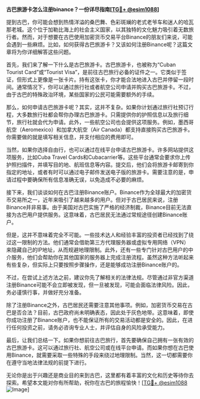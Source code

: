 **古巴旅游卡怎么注册binance？一份详尽指南[[TG💪+ @esim1088](https://t.me/s/esim1088)]**

提到古巴，你可能会想到热情洋溢的桑巴舞、色彩斑斓的老式老爷车和迷人的哈瓦那老城。这个位于加勒比海上的社会主义国家，以其独特的文化魅力吸引着无数旅行者。然而，对于想要在古巴使用加密货币交易平台Binance的朋友们来说，可能会遇到一些麻烦。比如，如何获得古巴旅游卡？又该如何注册Binance呢？这篇文章将为你详细解答这些问题。

首先，我们来了解一下什么是古巴旅游卡。古巴旅游卡，也被称为“Cuban Tourist Card”或“Tourist Visa”，是前往古巴旅行必备的证件之一。它类似于签证，但形式上更像是一张卡片。持有这张卡，你才能合法地进入古巴并停留一段时间。通常情况下，你可以通过旅行社或者航空公司申请并购买古巴旅游卡。不过，由于古巴的特殊政治环境，某些国家的公民可能需要额外的手续。

那么，如何申请古巴旅游卡呢？其实，这并不复杂。如果你计划通过旅行社预订行程，大多数旅行社都会帮你办理古巴旅游卡。只需提供你的护照信息以及旅行细节，旅行社就会代为申请。此外，一些航空公司也会提供这项服务。例如，墨西哥航空（Aeromexico）和加拿大航空（Air Canada）都支持直接购买古巴旅游卡。你需要做的就是填写相关信息，并支付相应的费用即可。

当然，如果你选择自由行，也可以通过在线平台申请古巴旅游卡。许多网站提供这项服务，比如Cuba Travel Cards和Cubacarrier等。这些平台通常会要求你上传护照扫描件，并填写目的地、航班信息等内容。提交后，他们会将旅游卡邮寄到你指定的地址，或者有时可以通过电子邮件发送电子版的旅游卡。需要注意的是，申请过程中要确保所有信息准确无误，以免造成不必要的麻烦。

接下来，我们谈谈如何在古巴注册Binance账户。Binance作为全球最大的加密货币交易所之一，近年来吸引了越来越多的用户。但对于古巴居民来说，注册Binance并非易事。由于美国对古巴实施了严格的经济制裁，Binance目前无法直接为古巴用户提供服务。这意味着，古巴居民无法通过常规途径创建Binance账户。

但是，这并不意味着完全不可能。一些技术达人和经验丰富的投资者已经找到了绕过这一限制的方法。他们通常会借助第三方代理服务器或虚拟专用网络（VPN）来隐藏自己的IP地址，从而规避地理限制。此外，还有一些专门针对古巴用户的中介服务，他们会帮助你在其他国家的服务器上完成注册流程。虽然这种方法听起来有些复杂，但实际上只要按照步骤操作，还是能够成功注册Binance账户的。

不过，在尝试上述方法之前，建议你先了解相关的法律法规。尽管通过非官方渠道注册Binance可能不会立即被发现，但一旦被发现，可能会面临法律风险。因此，务必谨慎行事，并做好充分准备。

除了注册Binance之外，古巴居民还需要注意其他事项。例如，加密货币交易在古巴是否合法？目前，古巴政府尚未明确表态，因此处于灰色地带。这意味着，即使你成功注册了Binance账户，也不能保证所有的交易活动都是安全的。因此，在进行任何投资之前，请务必咨询专业人士，并评估自身的风险承受能力。

最后，让我们总结一下。如果你想前往古巴旅行，首先要确保自己拥有一张有效的古巴旅游卡。这可以通过旅行社、航空公司或在线平台申请。而如果你想在古巴使用Binance，就需要采取一些特殊的手段来绕过地理限制。当然，这一切都需要你在遵守当地法律法规的前提下进行。

无论你是出于兴趣还是商业目的来到古巴，这里都有着丰富的文化和历史等待你去探索。希望本文能对你有所帮助，祝你在古巴的旅程愉快！[[TG💪+ @esim1088](https://t.me/s/esim1088) ![Image](https://i.postimg.cc/4NQfJmqS/Snipaste-2025-05-13-00-14-12.png)]